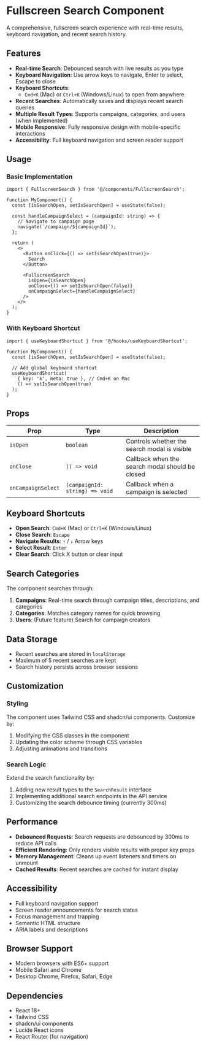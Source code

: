 # Fullscreen Search Component

A comprehensive, fullscreen search experience with real-time results, keyboard navigation, and recent search history.

## Features

- **Real-time Search**: Debounced search with live results as you type
- **Keyboard Navigation**: Use arrow keys to navigate, Enter to select, Escape to close
- **Keyboard Shortcuts**: 
  - `Cmd+K` (Mac) or `Ctrl+K` (Windows/Linux) to open from anywhere
- **Recent Searches**: Automatically saves and displays recent search queries
- **Multiple Result Types**: Supports campaigns, categories, and users (when implemented)
- **Mobile Responsive**: Fully responsive design with mobile-specific interactions
- **Accessibility**: Full keyboard navigation and screen reader support

## Usage

### Basic Implementation

```tsx
import { FullscreenSearch } from '@/components/FullscreenSearch';

function MyComponent() {
  const [isSearchOpen, setIsSearchOpen] = useState(false);

  const handleCampaignSelect = (campaignId: string) => {
    // Navigate to campaign page
    navigate(`/campaign/${campaignId}`);
  };

  return (
    <>
      <Button onClick={() => setIsSearchOpen(true)}>
        Search
      </Button>
      
      <FullscreenSearch
        isOpen={isSearchOpen}
        onClose={() => setIsSearchOpen(false)}
        onCampaignSelect={handleCampaignSelect}
      />
    </>
  );
}
```

### With Keyboard Shortcut

```tsx
import { useKeyboardShortcut } from '@/hooks/useKeyboardShortcut';

function MyComponent() {
  const [isSearchOpen, setIsSearchOpen] = useState(false);

  // Add global keyboard shortcut
  useKeyboardShortcut(
    { key: 'k', meta: true }, // Cmd+K on Mac
    () => setIsSearchOpen(true)
  );
}
```

## Props

| Prop | Type | Description |
|------|------|-------------|
| `isOpen` | `boolean` | Controls whether the search modal is visible |
| `onClose` | `() => void` | Callback when the search modal should be closed |
| `onCampaignSelect` | `(campaignId: string) => void` | Callback when a campaign is selected |

## Keyboard Shortcuts

- **Open Search**: `Cmd+K` (Mac) or `Ctrl+K` (Windows/Linux)
- **Close Search**: `Escape`
- **Navigate Results**: `↑` / `↓` Arrow keys
- **Select Result**: `Enter`
- **Clear Search**: Click X button or clear input

## Search Categories

The component searches through:

1. **Campaigns**: Real-time search through campaign titles, descriptions, and categories
2. **Categories**: Matches category names for quick browsing
3. **Users**: (Future feature) Search for campaign creators

## Data Storage

- Recent searches are stored in `localStorage`
- Maximum of 5 recent searches are kept
- Search history persists across browser sessions

## Customization

### Styling

The component uses Tailwind CSS and shadcn/ui components. Customize by:

1. Modifying the CSS classes in the component
2. Updating the color scheme through CSS variables
3. Adjusting animations and transitions

### Search Logic

Extend the search functionality by:

1. Adding new result types to the `SearchResult` interface
2. Implementing additional search endpoints in the API service
3. Customizing the search debounce timing (currently 300ms)

## Performance

- **Debounced Requests**: Search requests are debounced by 300ms to reduce API calls
- **Efficient Rendering**: Only renders visible results with proper key props
- **Memory Management**: Cleans up event listeners and timers on unmount
- **Cached Results**: Recent searches are cached for instant display

## Accessibility

- Full keyboard navigation support
- Screen reader announcements for search states
- Focus management and trapping
- Semantic HTML structure
- ARIA labels and descriptions

## Browser Support

- Modern browsers with ES6+ support
- Mobile Safari and Chrome
- Desktop Chrome, Firefox, Safari, Edge

## Dependencies

- React 18+
- Tailwind CSS
- shadcn/ui components
- Lucide React icons
- React Router (for navigation)

